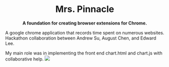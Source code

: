 <div align="center">
  <h1>
    Mrs. Pinnacle  
  </h1>

  <p>
    <strong>A foundation for creating browser extensions for Chrome.</strong>
  </p>
</div>

A google chrome application that records time spent on numerous websites.
Hackathon collaboration between Andrew Su, August Chen, and Edward Lee.

My main role was in implementing the front end chart.html and chart.js with collaborative help.
<img src="./icons/extensionUI.png" >
